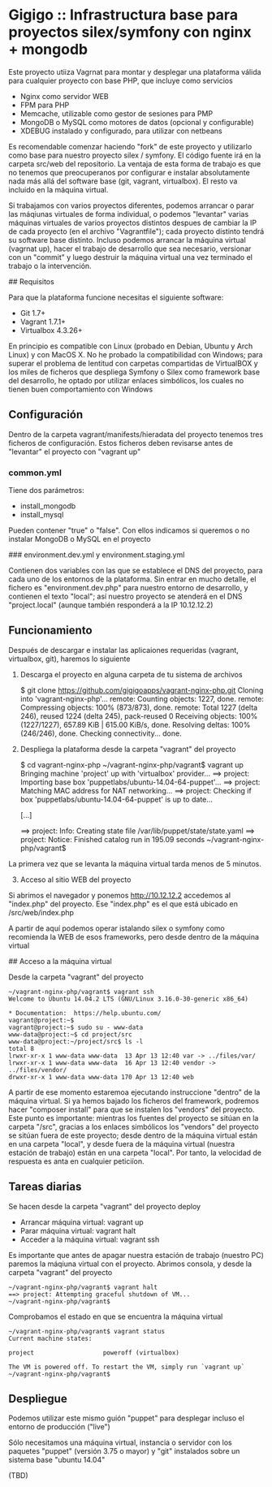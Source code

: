 # Gigigo :: Infrastructura base para proyectos silex/symfony con nginx + mongodb

Este proyecto utiiza Vagrnat para montar y desplegar una plataforma válida para cualquier proyecto con base PHP, que incluye como servicios

* Nginx como servidor WEB
* FPM para PHP
* Memcache, utilizable como gestor de sesiones para PMP
* MongoDB o MySQL como motores de datos (opcional y configurable)
* XDEBUG instalado y configurado, para utilizar con netbeans

Es recomendable comenzar haciendo "fork" de este proyecto y utilizarlo como base para nuestro proyecto silex / symfony. El código fuente irá en la carpeta src/web del repositorio.
La ventaja de esta forma de trabajo es que no tenemos que preocuperanos por configurar e instalar absolutamente nada más allá del software base (git, vagrant, virtualbox). El resto va incluido en la máquina virtual.

Si trabajamos con varios proyectos diferentes, podemos arrancar o parar las máqiunas virtuales de forma individual, o podemos "levantar" varias máquinas virtuales de varios proyectos distintos despues de cambiar la IP de cada proyecto (en el archivo "Vagrantfile"); cada proyecto distinto tendrá su software base distinto. Incluso podemos arrancar la máquina virtual (vagrnat up), hacer el trabajo de desarrollo que sea necesario, versionar con un "commit" y luego destruir la máquina virtual una vez terminado el trabajo o la intervención.

## Requisitos

Para que la plataforma funcione necesitas el siguiente software:

* Git 1.7+
* Vagrant 1.7.1+
* Virtualbox 4.3.26+

En principio es compatible con Linux (probado en Debian, Ubuntu y Arch Linux) y con MacOS X. 
No he probado la compatibilidad con Windows; para superar el problema de lentitud con carpetas compartidas de VirtualBOX y los miles de ficheros que despliega Symfony o Silex como framework base del desarrollo, he optado por utilizar enlaces simbólicos, los cuales no tienen buen comportamiento con Windows

## Configuración

Dentro de la carpeta vagrant/manifests/hieradata del proyecto tenemos tres ficheros de configuración. Estos ficheros deben revisarse antes de "levantar" el proyecto con "vagrant up"

### common.yml

Tiene dos parámetros:
* install_mongodb
* install_mysql

Pueden contener "true" o "false". Con ellos indicamos si queremos o no instalar MongoDB o MySQL en el proyecto

### environment.dev.yml y environment.staging.yml

Contienen dos variables con las que se establece el DNS del proyecto, para cada uno de los entornos de la plataforma. Sin entrar en mucho detalle, el fichero es "environment.dev.php" para nuestro entorno de desarrollo, y contienen el texto "local"; así nuestro proyecto se atenderá en el DNS "project.local" (aunque también responderá a la IP 10.12.12.2)

## Funcionamiento

Después de descargar e instalar las aplicaiones requeridas (vagrant, virtualbox, git), haremos lo siguiente

1. Descarga el proyecto en alguna carpeta de tu sistema de archivos

    $ git clone https://github.com/gigigoapps/vagrant-nginx-php.git
    Cloning into 'vagrant-nginx-php'...
    remote: Counting objects: 1227, done.
    remote: Compressing objects: 100% (873/873), done.
    remote: Total 1227 (delta 246), reused 1224 (delta 245), pack-reused 0
    Receiving objects: 100% (1227/1227), 657.89 KiB | 615.00 KiB/s, done.
    Resolving deltas: 100% (246/246), done.
    Checking connectivity... done.

2. Despliega la plataforma desde la carpeta "vagrant" del proyecto

    $ cd vagrant-nginx-php
    ~/vagrant-nginx-php/vagrant$ vagrant up
    Bringing machine 'project' up with 'virtualbox' provider...
    ==> project: Importing base box 'puppetlabs/ubuntu-14.04-64-puppet'...
    ==> project: Matching MAC address for NAT networking...
    ==> project: Checking if box 'puppetlabs/ubuntu-14.04-64-puppet' is up to date...
    
    [...]
    
    ==> project: Info: Creating state file /var/lib/puppet/state/state.yaml
    ==> project: Notice: Finished catalog run in 195.09 seconds
    ~/vagrant-nginx-php/vagrant$ 

La primera vez que se levanta la máquina virtual tarda menos de 5 minutos.

3. Acceso al sitio WEB del proyecto

Si abrimos el navegador y ponemos http://10.12.12.2 accedemos al "index.php" del proyecto. Ese "index.php" es el que está ubicado en /src/web/index.php

A partir de aquí podemos operar istalando silex o symfony como recomienda la WEB de esos frameworks, pero desde dentro de la máquina virtual

## Acceso a la máquina virtual

Desde la carpeta "vagrant" del proyecto

    ~/vagrant-nginx-php/vagrant$ vagrant ssh
    Welcome to Ubuntu 14.04.2 LTS (GNU/Linux 3.16.0-30-generic x86_64)

    * Documentation:  https://help.ubuntu.com/
    vagrant@project:~$
    vagrant@project:~$ sudo su - www-data
    www-data@project:~$ cd project/src
    www-data@project:~/project/src$ ls -l
    total 8
    lrwxr-xr-x 1 www-data www-data  13 Apr 13 12:40 var -> ../files/var/
    lrwxr-xr-x 1 www-data www-data  16 Apr 13 12:40 vendor -> ../files/vendor/
    drwxr-xr-x 1 www-data www-data 170 Apr 13 12:40 web

A partir de ese momento estaremoa ejecutando instruccione "dentro" de la máquina virtual. Si ya hemos bajado los ficheros del framework, podremos hacer "composer install" para que se instalen los "vendors" del proyecto. Este punto es importante: mientras los fuentes del proyecto se sitúan en la carpeta "/src", gracias a los enlaces simbólicos los "vendors" del proyecto se sitúan fuera de este proyecto; desde dentro de la máquina virtual están en una carpeta "local", y desde fuera de la máquina virtual (nuestra estación de trabajo) están en una carpeta "local". Por tanto, la velocidad de respuesta es anta en cualquier peticiíon.

## Tareas diarias

Se hacen desde la carpeta "vagrant" del proyecto deploy
* Arrancar máquina virtual: vagrant up
* Parar máquina virtual: vagrant halt
* Acceder a la máquina virtual: vagrant ssh

Es importante que antes de apagar nuestra estación de trabajo (nuestro PC) paremos la máqiuna virtual con el proyecto. Abrimos consola, y desde la carpeta "vagrant" del proyecto

    ~/vagrant-nginx-php/vagrant$ vagrant halt
    ==> project: Attempting graceful shutdown of VM...
    ~/vagrant-nginx-php/vagrant$

Comprobamos el estado en que se encuentra la máquina virtual

    ~/vagrant-nginx-php/vagrant$ vagrant status
    Current machine states:

    project                   poweroff (virtualbox)

    The VM is powered off. To restart the VM, simply run `vagrant up`
    ~/vagrant-nginx-php/vagrant$

## Despliegue

Podemos utilizar este mismo guión "puppet" para desplegar incluso el entorno de producción ("live")

Sólo necesitamos una máquina virtual, instancia o servidor con los paquetes "puppet" (versión 3.75 o mayor) y "git" instalados sobre un sistema base "ubuntu 14.04"

(TBD)


